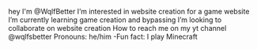 hey I'm @WqlfBetter
I’m interested in website creation for a game website
I’m currently learning game creation and bypassing
I’m looking to collaborate on website creation
How to reach me on my yt channel @wqlfsbetter
 Pronouns: he/him
-Fun fact: I play Minecraft

<!---
WqlfHav3n/WqlfHav3n is a ✨ special ✨ repository because its `README.md` (this file) appears on your GitHub profile.
You can click the Preview link to take a look at your changes.
--->
